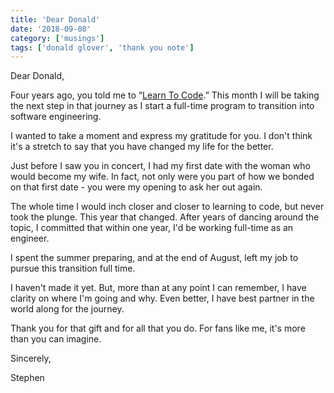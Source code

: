 ```yaml
---
title: 'Dear Donald'
date: '2018-09-08'
category: ['musings']
tags: ['donald glover', 'thank you note']
---
```


Dear Donald,

Four years ago, you told me to “[Learn To Code](https://www.thehunt.com/the-hunt/XWvoQ4-childish-gambino-learn-to-code-sweatshirt).” This month I will be taking the next step in that journey as I start a full-time program to transition into software engineering.

I wanted to take a moment and express my gratitude for you. I don't think it's a stretch to say that you have changed my life for the better.

Just before I saw you in concert, I had my first date with the woman who would become my wife. In fact, not only were you part of how we bonded on that first date - you were my opening to ask her out again.

The whole time I would inch closer and closer to learning to code, but never took the plunge. This year that changed. After years of dancing around the topic, I committed that within one year, I'd be working full-time as an engineer.

I spent the summer preparing, and at the end of August, left my job to pursue this transition full time.

I haven't made it yet. But, more than at any point I can remember, I have clarity on where I'm going and why. Even better, I have best partner in the world along for the journey.

Thank you for that gift and for all that you do. For fans like me, it's more than you can imagine.

Sincerely,

Stephen